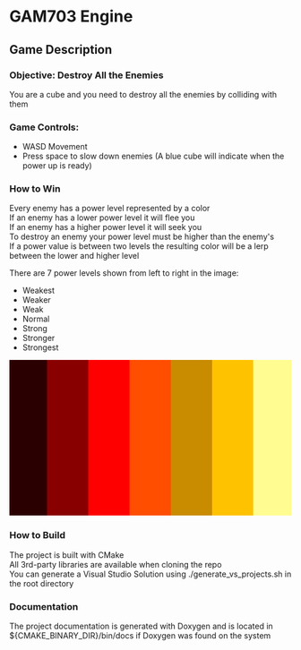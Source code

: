 # GAM703 Engine

## Game Description

### Objective: Destroy All the Enemies

You are a cube and you need to destroy all the enemies by colliding with them

### Game Controls:

  - WASD Movement
  - Press space to slow down enemies (A blue cube will indicate when the power up is ready)

### How to Win

Every enemy has a power level represented by a color  
If an enemy has a lower power level it will flee you  
If an enemy has a higher power level it will seek you  
To destroy an enemy your power level must be higher than the enemy's  
If a power value is between two levels the resulting color will be a lerp between the lower and higher level  

There are 7 power levels shown from left to right in the image:
  - Weakest
  - Weaker
  - Weak
  - Normal
  - Strong
  - Stronger
  - Strongest

![Power Levels Colors](PowerLevels.png)

### How to Build

The project is built with CMake  
All 3rd-party libraries are available when cloning the repo  
You can generate a Visual Studio Solution using ./generate_vs_projects.sh in the root directory

### Documentation

The project documentation is generated with Doxygen and is located in ${CMAKE_BINARY_DIR}/bin/docs if Doxygen was found on the system
